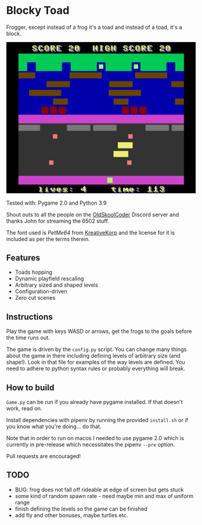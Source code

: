 # Blocky Toad

Frogger, except instead of a frog it's a toad and instead of a toad, it's a block. 

![Screenshot](screenshot.png)

Tested with: Pygame 2.0 and Python 3.9

Shout outs to all the people on the [OldSkoolCoder](https://github.com/oldskoolcoder/) 
Discord server and thanks John for streaming the 6502 stuff.

The font used is _PetMe64_ from 
[KreativeKorp](https://www.kreativekorp.com/software/fonts/c64.shtml) 
and the license for it is included as per the terms therein. 

## Features

* Toads hopping
* Dynamic playfield rescaling
* Arbitrary sized and shaped levels
* Configuration-driven
* Zero cut scenes

## Instructions

Play the game with keys WASD or arrows, get the frogs to the goals before the time
runs out.

The game is driven by the `config.py` script. You can change many things about the
game in there including defining levels of arbitrary size (and shape!). Look in that
file for examples of the way levels are defined. You need to adhere to python syntax
rules or probably everything will break. 

## How to build

`Game.py` can be run if you already have pygame installed. If that doesn't work, 
read on. 

Install dependencies with pipenv by running the provided `install.sh` or if you 
know what you're doing... do that.

Note that in order to run on macos I needed to use pygame 2.0 which is currently
in pre-release which necessitates the pipenv `--pre` option.

Pull requests are encouraged!

## TODO 

* BUG: frog does not fall off rideable at edge of screen but gets stuck
* some kind of random spawn rate - need maybe min and max of uniform range
* finish defining the levels so the game can be finished
* add fly and other bonuses, maybe turtles etc.
